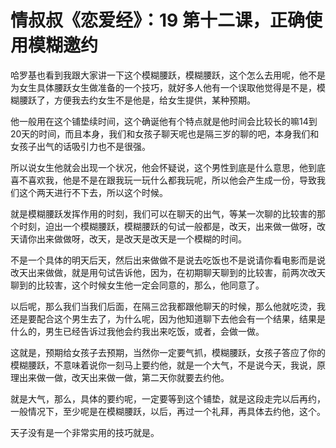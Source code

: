 # 情叔叔《恋爱经》：19 第十二课，正确使用模糊邀约

哈罗基也看到我跟大家讲一下这个模糊腰跃，模糊腰跃，这个怎么去用呢，他不是为女生具体腰跃女生做准备的一个技巧，就好多人他有一个误取他觉得是不是，模糊腰跃了，方便我去约女生不是他是，给女生提供，某种预期。

他一般用在这个铺垫续时间，这个确诞他有个特点就是他时间会比较长的嘛14到20天的时间，而且本身，我们和女孩子聊天呢也是隔三岁的聊的吧，本身我们和女孩子出气的话吸引力也不是很强。

所以说女生他就会出现一个状况，他会怀疑说，这个男性到底是什么意思，他到底喜不喜欢我，他是不是在跟我玩一玩什么都我玩呢，所以他会产生成一份，导致我们这个两天进行不下去，所以这个时候。

就是模糊腰跃发挥作用的时刻，我们可以在聊天的出气，等某一次聊的比较害的那个时刻，迫出一个模糊腰跃，模糊腰跃的句试一般都是，改天，出来做一做呀，改天请你出来做做呀，改天，是改天是改天是一个模糊的时间。

不是一个具体的明天后天，然后出来做做不是说去吃饭也不是说请你看电影而是说改天出来做做，就是用句试告诉他，因为，在初期聊天聊到的比较害，前两次改天聊到的比较害，这个时候女生他一定会同意的，那么，他同意了。

以后呢，那么我们当我们后面，在隔三岔我都跟他聊天的时候，那么他就吃烫，我还是要配合这个男生去了，为什么呢，因为他知道聊下去他会有一个结果，结果是什么的，男生已经告诉过我他会约我出来吃饭，或者，会做一做。

这就是，预期给女孩子去预期，当然你一定要气抓，模糊腰跃，女孩子答应了你的模糊腰跃，不意味着说你一刻马上要约他，就是一个大气，不是说今天，我说，原理出来做一做，改天出来做一做，第二天你就要去约他。

就是大气，那么，具体的要约呢，一定要等到这个铺垫，就是这段走完以后再约，一般情况下，至少呢是在模糊腰跃，以后，再过一个礼拜，再具体去约他，这个。

天子没有是一个非常实用的技巧就是。